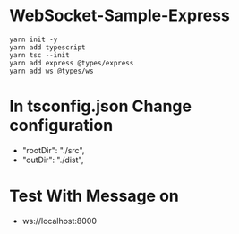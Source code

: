 # WebSocket-Sample-Express
```
yarn init -y
yarn add typescript
yarn tsc --init
yarn add express @types/express
yarn add ws @types/ws
```
# In tsconfig.json Change configuration
* "rootDir": "./src",
* "outDir": "./dist",




# Test With Message on
* ws://localhost:8000


